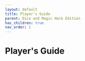 ```yaml
---
layout: default
title: Player's Guide
parent: Dice and Magic Hack Edition
has_children: true
nav_order: 1
---
```


# Player's Guide
